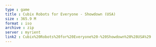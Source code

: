 ```yaml
---
type : game
title : Cubix Robots for Everyone - Showdown (USA)
size : 365.9 M
format : iso
archive : zip
server : myrient
link2 : Cubix%20Robots%20for%20Everyone%20-%20Showdown%20%28USA%29
---
```

